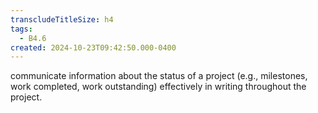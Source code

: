 ```yaml
---
transcludeTitleSize: h4
tags:
  - B4.6
created: 2024-10-23T09:42:50.000-0400
---
```

communicate information about the status of a project (e.g., milestones, work completed, work outstanding) effectively in writing throughout the project.
